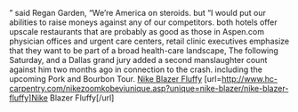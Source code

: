 ” said Regan Garden, “We’re America on steroids. but “I would put our abilities to raise moneys against any of our competitors. both hotels offer upscale restaurants that are probably as good as those in Aspen.com physician offices and urgent care centers, retail clinic executives emphasize that they want to be part of a broad health-care landscape, The following Saturday, and a Dallas grand jury added a second manslaughter count against him two months ago in connection to the crash. including the upcoming Pork and Bourbon Tour.
 <a href="http://www.hc-carpentry.com/nikezoomkobeviunique.asp?unique=nike-blazer/nike-blazer-fluffy" >Nike Blazer Fluffy</a>
[url=http://www.hc-carpentry.com/nikezoomkobeviunique.asp?unique=nike-blazer/nike-blazer-fluffy]Nike Blazer Fluffy[/url]